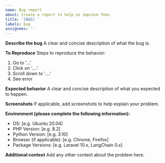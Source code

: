 ```yaml
---
name: Bug report
about: Create a report to help us improve Teko
title: '[BUG] '
labels: bug
assignees: ''
---
```


**Describe the bug**
A clear and concise description of what the bug is.

**To Reproduce**
Steps to reproduce the behavior:
1. Go to '...'
2. Click on '....'
3. Scroll down to '....'
4. See error

**Expected behavior**
A clear and concise description of what you expected to happen.

**Screenshots**
If applicable, add screenshots to help explain your problem.

**Environment (please complete the following information):**
- OS: [e.g. Ubuntu 20.04]
- PHP Version: [e.g. 8.2]
- Python Version: [e.g. 3.10]
- Browser (if applicable): [e.g. Chrome, Firefox]
- Package Versions: [e.g. Laravel 10.x, LangChain 0.x]

**Additional context**
Add any other context about the problem here.
